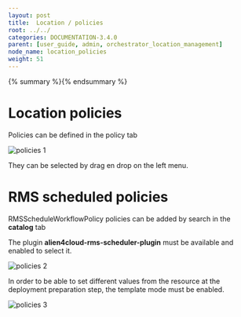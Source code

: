 ```yaml
---
layout: post
title:  Location / policies
root: ../../
categories: DOCUMENTATION-3.4.0
parent: [user_guide, admin, orchestrator_location_management]
node_name: location_policies
weight: 51
---
```


{% summary %}{% endsummary %}






# Location policies

Policies can be defined in the policy tab

![policies 1](../../images/3.4.0/user_guide/location_policies_1.png)

They can be selected by drag en drop on the left menu.


# RMS scheduled policies

RMSScheduleWorkflowPolicy policies can be added by search in the **catalog** tab

The plugin  **alien4cloud-rms-scheduler-plugin** must be available and enabled to select it.

![policies 2](../../images/3.4.0/user_guide/location_policies_2.png)

In order to be able to set different values from the resource at the deployment preparation step, the template mode must be enabled.

![policies 3](../../images/3.4.0/user_guide/location_policies_3.png)



